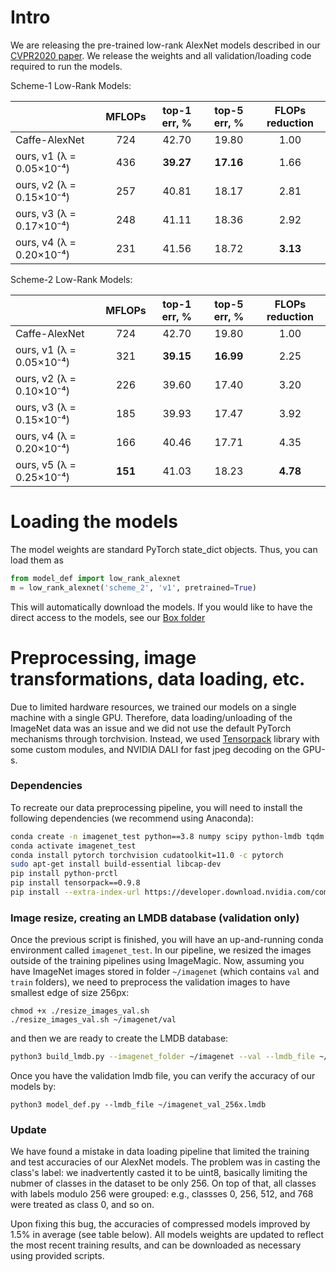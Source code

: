 # Intro
We are releasing the pre-trained low-rank AlexNet models described in our [CVPR2020 paper](https://openaccess.thecvf.com/content_CVPR_2020/html/Idelbayev_Low-Rank_Compression_of_Neural_Nets_Learning_the_Rank_of_Each_CVPR_2020_paper.html).
We release the weights and all validation/loading code required to run the models. 

Scheme-1 Low-Rank Models:

|                           |     MFLOPs     | top-1 err, %  |  top-5 err, %| FLOPs reduction |
| ------------------------- |:--------------:|:-------------:|:------------:|:---------------:|
|Caffe-AlexNet              |       724      |     42.70     |    19.80     |      1.00       |
|ours, v1 (λ = 0.05×10⁻⁴)   |       436      |   **39.27**   |  **17.16**   |      1.66       |
|ours, v2 (λ = 0.15×10⁻⁴)   |       257      |     40.81     |    18.17     |      2.81       |
|ours, v3 (λ = 0.17×10⁻⁴)   |       248      |     41.11     |    18.36     |      2.92     |
|ours, v4 (λ = 0.20×10⁻⁴)   |       231      |     41.56     |    18.72     |    **3.13**     |

Scheme-2 Low-Rank Models:

|                            |     MFLOPs     | top-1 err, %  |  top-5 err, %| FLOPs reduction |
| -------------------------- |:--------------:|:-------------:|:------------:|:---------------:|
|Caffe-AlexNet               |       724      |     42.70     |    19.80     |      1.00       |
|ours, v1 (λ = 0.05×10⁻⁴)    |       321      |   **39.15**   |  **16.99**   |      2.25       |
|ours, v2 (λ = 0.10×10⁻⁴)    |       226      |     39.60     |    17.40     |      3.20       |
|ours, v3 (λ = 0.15×10⁻⁴)    |       185      |     39.93     |    17.47     |      3.92       |
|ours, v4 (λ = 0.20×10⁻⁴)    |       166      |     40.46     |    17.71     |      4.35       |
|ours, v5 (λ = 0.25×10⁻⁴)    |     **151**    |     41.03     |    18.23     |    **4.78**     |



# Loading the models
The model weights are standard PyTorch state_dict objects. Thus, you can load them as

```python
from model_def import low_rank_alexnet
m = low_rank_alexnet('scheme_2', 'v1', pretrained=True)
```
This will automatically download the models. If you would like to have the direct access to the models, see our 
[Box folder](https://ucmerced.box.com/s/gqtaucm2osjp5r7rlmk6qdcutrzcb6d6)

# Preprocessing, image transformations, data loading, etc.
Due to limited hardware resources, we trained our models on a single machine with a single GPU. Therefore, data 
loading/unloading of the ImageNet data was an issue and we did not use the default PyTorch mechanisms through 
torchvision. Instead, we used [Tensorpack](https://github.com/tensorpack/tensorpack/) library with some custom modules, 
and NVIDIA DALI for fast jpeg decoding on the GPU-s. 

### Dependencies
To recreate our data preprocessing pipeline, you will need to install the following dependencies (we recommend using Anaconda):

```bash
conda create -n imagenet_test python==3.8 numpy scipy python-lmdb tqdm
conda activate imagenet_test
conda install pytorch torchvision cudatoolkit=11.0 -c pytorch
sudo apt-get install build-essential libcap-dev
pip install python-prctl
pip install tensorpack==0.9.8
pip install --extra-index-url https://developer.download.nvidia.com/compute/redist/ nvidia-dali-cuda110==1.3.0
```

### Image resize, creating an LMDB database (validation only)

Once the previous script is finished, you will have an up-and-running conda environment called `imagenet_test`. 
In our pipeline, we resized the images outside of the training pipelines using ImageMagic. Now, assuming you have
ImageNet images stored in folder `~/imagenet` (which contains `val` and `train` folders), we need to preprocess the
 validation images to have smallest edge of size 256px:
```
chmod +x ./resize_images_val.sh
./resize_images_val.sh ~/imagenet/val
```
and then we are ready to create the LMDB database:

```bash
python3 build_lmdb.py --imagenet_folder ~/imagenet --val --lmdb_file ~/imagenet_val_256x.lmdb 

```
Once you have the validation lmdb file, you can verify the accuracy of our models by:
```
python3 model_def.py --lmdb_file ~/imagenet_val_256x.lmdb
```


### Update
We have found a mistake in data loading pipeline that limited the training and test accuracies of our AlexNet models. 
The problem was in casting the class's label: we inadvertently casted it to be uint8, basically limiting the nubmer of 
classes in the dataset to be only 256. On top of that, all classes with labels modulo 256 were grouped: e.g., classses 0, 
256, 512, and 768 were treated as class 0, and so on.

Upon fixing this bug, the accuracies of compressed models improved by 1.5% in average (see table below). All models weights
are updated to reflect the most recent training results, and can be downloaded as necessary using provided scripts.